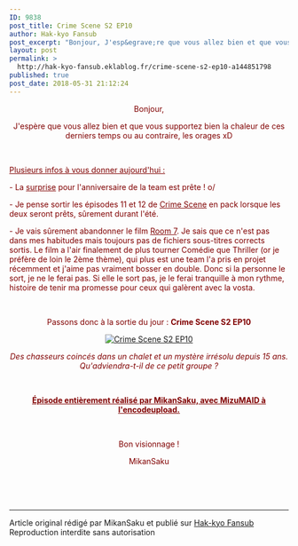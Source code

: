 ```yaml
---
ID: 9838
post_title: Crime Scene S2 EP10
author: Hak-kyo Fansub
post_excerpt: "Bonjour, J'esp&egrave;re que vous allez bien et que vous supportez bien la chaleur de ces derniers temps ou au contraire, les orages xD &nbsp; Plusieurs infos &agrave; vous donner aujourd'hui : - La surprise pour l'anniversaire de la team est pr&ecirc;te ! o/ - Je pense sortir les &eacute;pisodes 11 et 12 de Crime Scene en..."
layout: post
permalink: >
  http://hak-kyo-fansub.eklablog.fr/crime-scene-s2-ep10-a144851798
published: true
post_date: 2018-05-31 21:12:24
---
```

<p style="text-align: center;"><span style="color: #800000;">Bonjour,</span></p>
<p style="text-align: center;"><span style="color: #800000;">J'esp&egrave;re que vous allez bien et que vous supportez bien la chaleur de ces derniers temps ou au contraire, les orages xD</span></p>
<p>&nbsp;</p>
<p><span style="text-decoration: underline;"><span style="color: #800000; text-decoration: underline;">Plusieurs infos &agrave; vous donner aujourd'hui :</span></span></p>
<p><span style="color: #800000;">- La <span style="text-decoration: underline;">surprise</span> pour l'anniversaire de la team est pr&ecirc;te ! o/</span></p>
<p><span style="color: #800000;">- Je pense sortir les &eacute;pisodes 11 et 12 de <span style="text-decoration: underline;">Crime Scene</span> en pack lorsque les deux seront pr&ecirc;ts, s&ucirc;rement durant l'&eacute;t&eacute;.</span></p>
<p><span style="color: #800000;">- Je vais s&ucirc;rement abandonner le film <span style="text-decoration: underline;">Room 7</span>. Je sais que ce n'est pas dans mes habitudes mais toujours pas de fichiers sous-titres corrects sortis. Le film a l'air finalement de plus tourner Com&eacute;die que Thriller (or je pr&eacute;f&egrave;re de loin le 2&egrave;me th&egrave;me), qui plus est une team l'a pris en projet r&eacute;cemment et j'aime pas vraiment bosser en double. Donc si la personne le sort, je ne le ferai pas. Si elle le sort pas, je le ferai tranquille &agrave; mon rythme, histoire de tenir ma promesse pour ceux qui gal&egrave;rent avec la vosta.</span></p>
<p>&nbsp;</p>
<p style="text-align: center;"><span style="color: #800000;">Passons donc &agrave; la sortie du jour : <strong>Crime Scene S2 EP10</strong></span></p>
<p style="text-align: center;"><a href="http://hak-kyo-fansub.eklablog.fr/crime-scene-saison-2-a126390212"><img src="https://united-subs.dearclouds.com/wp-content/uploads/2018/05/96c86765d4a65a71e9997906b4551a8d.jpg" alt="Crime Scene S2 EP10"/></a></p>
<p style="text-align: center;"><em><span style="color: #800000;">Des&nbsp;chasseurs coinc&eacute;s dans un chalet et un myst&egrave;re irr&eacute;solu depuis 15 ans. Qu'adviendra-t-il de ce petit groupe ?</span></em></p>
<p style="text-align: center;">&nbsp;</p>
<p style="text-align: center;"><span style="text-decoration: underline;"><strong><span style="color: #800000; text-decoration: underline;">&Eacute;pisode enti&egrave;rement r&eacute;alis&eacute; par MikanSaku, avec MizuMAID &agrave; l'encodeupload.</span></strong></span></p>
<p style="text-align: center;">&nbsp;</p>
<p style="text-align: center;"><span style="color: #800000;">Bon visionnage !</span></p>
<p style="text-align: center;"><span style="color: #800000;">MikanSaku</span></p><br /><br /><br /><hr />Article original rédigé par MikanSaku et publié sur <a href="http://hak-kyo-fansub.eklablog.fr/">Hak-kyo Fansub</a> <br /> Reproduction interdite sans autorisation